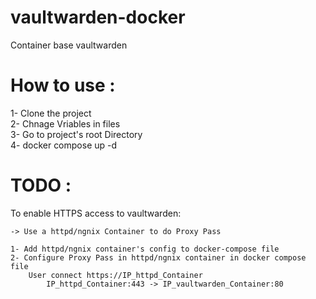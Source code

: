 # vaultwarden-docker
Container base vaultwarden 

# How to use : 
1- Clone the project  
2- Chnage Vriables in files  
3- Go to project's root Directory  
4- docker compose up -d  


# TODO : 
To enable HTTPS access to vaultwarden:  

    -> Use a httpd/ngnix Container to do Proxy Pass  

    1- Add httpd/ngnix container's config to docker-compose file  
    2- Configure Proxy Pass in httpd/ngnix container in docker compose file  
        User connect https://IP_httpd_Container  
            IP_httpd_Container:443 -> IP_vaultwarden_Container:80  
